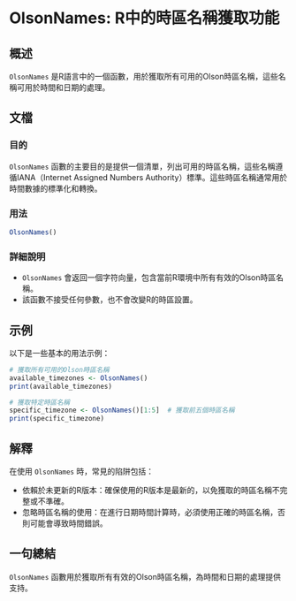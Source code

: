 <!--
Meta Description: # OlsonNames: R中的時區名稱獲取功能 ## 概述 `OlsonNames` 是R語言中的一個函數，用於獲取所有可用的Olson時區名稱，這些名稱可用於時間和日期的處理。 ## 文檔 ### 目的 `OlsonNames` 函數的主要目的是提供一個清單，列出可用的時區名稱，這些名稱遵循I...
Meta Keywords: olsonnames, available_timezones, print, specific_timezone, r中的時區名稱獲取功能
-->

# OlsonNames: R中的時區名稱獲取功能

## 概述
`OlsonNames` 是R語言中的一個函數，用於獲取所有可用的Olson時區名稱，這些名稱可用於時間和日期的處理。

## 文檔
### 目的
`OlsonNames` 函數的主要目的是提供一個清單，列出可用的時區名稱，這些名稱遵循IANA（Internet Assigned Numbers Authority）標準。這些時區名稱通常用於時間數據的標準化和轉換。

### 用法
```R
OlsonNames()
```

### 詳細說明
- `OlsonNames` 會返回一個字符向量，包含當前R環境中所有有效的Olson時區名稱。
- 該函數不接受任何參數，也不會改變R的時區設置。

## 示例
以下是一些基本的用法示例：

```R
# 獲取所有可用的Olson時區名稱
available_timezones <- OlsonNames()
print(available_timezones)

# 獲取特定時區名稱
specific_timezone <- OlsonNames()[1:5]  # 獲取前五個時區名稱
print(specific_timezone)
```

## 解釋
在使用 `OlsonNames` 時，常見的陷阱包括：
- 依賴於未更新的R版本：確保使用的R版本是最新的，以免獲取的時區名稱不完整或不準確。
- 忽略時區名稱的使用：在進行日期時間計算時，必須使用正確的時區名稱，否則可能會導致時間錯誤。

## 一句總結
`OlsonNames` 函數用於獲取所有有效的Olson時區名稱，為時間和日期的處理提供支持。